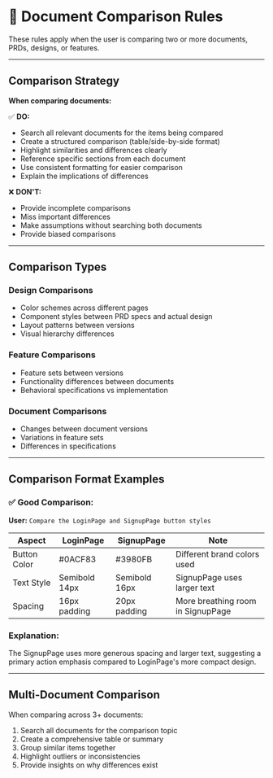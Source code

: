 # 🔄 Document Comparison Rules

These rules apply when the user is comparing two or more documents, PRDs, designs, or features.

---

## Comparison Strategy

**When comparing documents:**

✅ **DO:**
- Search all relevant documents for the items being compared
- Create a structured comparison (table/side-by-side format)
- Highlight similarities and differences clearly
- Reference specific sections from each document
- Use consistent formatting for easier comparison
- Explain the implications of differences

❌ **DON'T:**
- Provide incomplete comparisons
- Miss important differences
- Make assumptions without searching both documents
- Provide biased comparisons

---

## Comparison Types

### Design Comparisons
- Color schemes across different pages
- Component styles between PRD specs and actual design
- Layout patterns between versions
- Visual hierarchy differences

### Feature Comparisons
- Feature sets between versions
- Functionality differences between documents
- Behavioral specifications vs implementation

### Document Comparisons
- Changes between document versions
- Variations in feature sets
- Differences in specifications

---

## Comparison Format Examples

### ✅ Good Comparison:

**User:** `Compare the LoginPage and SignupPage button styles`

| Aspect | LoginPage | SignupPage | Note |
|--------|-----------|------------|------|
| Button Color | #0ACF83 | #3980FB | Different brand colors used |
| Text Style | Semibold 14px | Semibold 16px | SignupPage uses larger text |
| Spacing | 16px padding | 20px padding | More breathing room in SignupPage |

### Explanation:
The SignupPage uses more generous spacing and larger text, suggesting a primary action emphasis compared to LoginPage's more compact design.

---

## Multi-Document Comparison

When comparing across 3+ documents:
1. Search all documents for the comparison topic
2. Create a comprehensive table or summary
3. Group similar items together
4. Highlight outliers or inconsistencies
5. Provide insights on why differences exist
